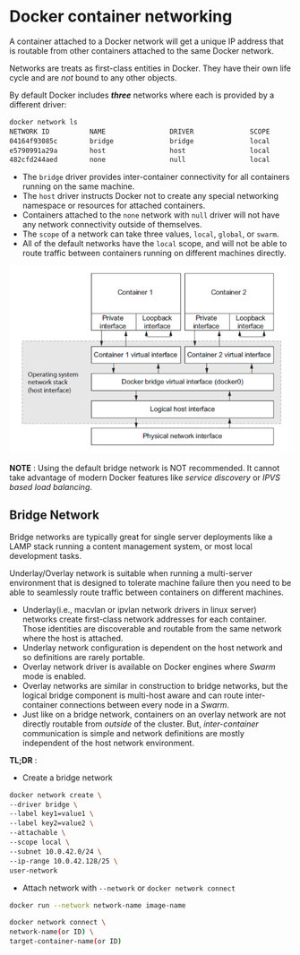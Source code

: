 # Docker container networking

A container attached to a Docker network will get a unique IP address that is routable from other containers attached to the same Docker network.

Networks are treats  as first-class entities in Docker. They have their own life cycle and are *not* bound to any other objects.

By default Docker includes ***three*** networks where each is provided by a different driver:

```bash
docker network ls
NETWORK ID          NAME                DRIVER              SCOPE
04164f93085c        bridge              bridge              local
e5790991a29a        host                host                local
482cfd244aed        none                null                local
```

* The `bridge` driver provides inter-container connectivity for all containers running on the same machine.
* The `host` driver instructs Docker not to create any special networking namespace or resources for attached containers.
* Containers attached to the `none` network with `null` driver will not have any network connectivity outside of themselves.
* The `scope` of a network can take three values, `local`, `global`, or `swarm`.
* All of the default networks have the `local` scope, and will not be able to route traffic between containers running on different machines directly.

![Default local Docker network topology with two attached containers](images/default_network.png)

**NOTE** : Using the default bridge network is NOT recommended. It cannot take advantage of modern Docker features like *service discovery* or *IPVS based load balancing*.

## Bridge Network

Bridge networks are typically great for single server deployments like a LAMP stack running a content management system, or most local development tasks.

Underlay/Overlay network is suitable when running a multi-server environment that is designed to tolerate machine failure then you need to be able to seamlessly route traffic between containers on different machines.

* Underlay(i.e., macvlan or ipvlan network drivers in linux server) networks create first-class network addresses for each container. Those identities are discoverable and routable from the same network where the host is attached.
* Underlay network configuration is dependent on the host network and so definitions are rarely portable.
* Overlay network driver is available on Docker engines where *Swarm* mode is enabled.
* Overlay networks are similar in construction to bridge networks, but the logical bridge component is multi-host aware and can route inter-container connections between every node in a *Swarm*.
* Just like on a bridge network, containers on an overlay network are not directly routable from *outside* of the cluster. But, *inter-container* communication is simple and network definitions are mostly independent of the host network environment.

**TL;DR** :

* Create a bridge network

```bash
docker network create \
--driver bridge \
--label key1=value1 \
--label key2=value2 \
--attachable \
--scope local \
--subnet 10.0.42.0/24 \
--ip-range 10.0.42.128/25 \
user-network
```

* Attach network with `--network` or `docker network connect`

```bash
docker run --network network-name image-name
```

```bash
docker network connect \
network-name(or ID) \
target-container-name(or ID)
```